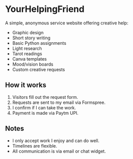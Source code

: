 # YourHelpingFriend

A simple, anonymous service website offering creative help:
- Graphic design
- Short story writing
- Basic Python assignments
- Light research
- Tarot readings
- Canva templates
- Mood/vision boards
- Custom creative requests

## How it works
1. Visitors fill out the request form.
2. Requests are sent to my email via Formspree.
3. I confirm if I can take the work.
4. Payment is made via Paytm UPI.

## Notes
- I only accept work I enjoy and can do well.
- Timelines are flexible.
- All communication is via email or chat widget.

